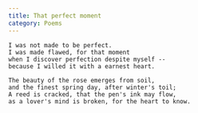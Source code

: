 ```yaml
---
title: That perfect moment
category: Poems
---
```


    I was not made to be perfect.
    I was made flawed, for that moment
    when I discover perfection despite myself --
    because I willed it with a earnest heart.

    The beauty of the rose emerges from soil,
    and the finest spring day, after winter's toil;
    A reed is cracked, that the pen's ink may flow,
    as a lover's mind is broken, for the heart to know.


